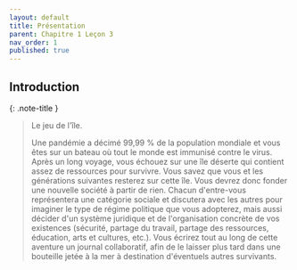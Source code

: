 ```yaml
---
layout: default
title: Présentation
parent: Chapitre 1 Leçon 3
nav_order: 1
published: true
---
```

## Introduction

{: .note-title }
> Le jeu de l'île. 
>
>Une pandémie a décimé 99,99 % de la population mondiale et vous êtes sur un bateau où tout le monde est immunisé contre le virus. Après un long voyage, vous échouez sur une île déserte qui contient assez de ressources pour survivre. Vous savez que vous et les générations suivantes resterez sur cette île. Vous devrez donc fonder une nouvelle société à partir de rien. Chacun d'entre-vous représentera une catégorie sociale et discutera avec les autres pour imaginer le type de régime politique que vous adopterez, mais aussi décider d'un système juridique et de l'organisation concrète de vos existences (sécurité, partage du travail, partage des ressources, éducation, arts et cultures, etc.). Vous écrirez tout au long de cette aventure un journal collaboratif, afin de le laisser plus tard dans une bouteille jetée à la mer à destination d'éventuels autres survivants.



